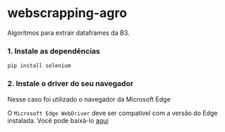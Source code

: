 # webscrapping-agro
Algoritmos para extrair dataframes da B3.

### 1. Instale as dependências
<code>pip install selenium</code>

### 2. Instale o driver do seu navegador
<p>Nesse caso foi utilizado o navegador da Microsoft Edge</p>
<p>O <code>Microsoft Edge WebDriver</code> deve ser compatível com a versão do Edge instalada. Você pode baixá-lo <a href="https://developer.microsoft.com/en-us/microsoft-edge/tools/webdriver/?form=MA13LH#downloads" target="blank">aqui</a></p>
